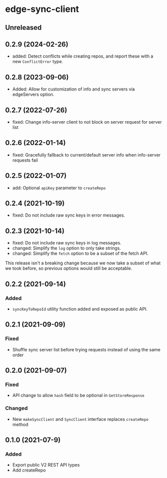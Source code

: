 # edge-sync-client

## Unreleased

## 0.2.9 (2024-02-26)

- added: Detect conflicts while creating repos, and report these with a new `ConflictError` type.

## 0.2.8 (2023-09-06)

- Added: Allow for customization of info and sync servers via edgeServers option.

## 0.2.7 (2022-07-26)

- fixed: Change info-server client to not block on server request for server list

## 0.2.6 (2022-01-14)

- fixed: Gracefully fallback to current/default server info when info-server requests fail

## 0.2.5 (2022-01-07)

- add: Optional `apiKey` parameter to `createRepo`

## 0.2.4 (2021-10-19)

- fixed: Do not include raw sync keys in error messages.

## 0.2.3 (2021-10-14)

- fixed: Do not include raw sync keys in log messages.
- changed: Simplify the `log` option to only take strings.
- changed: Simplify the `fetch` option to be a subset of the fetch API.

This release isn't a breaking change because we now take a subset of what we took before, so previous options would still be acceptable.

## 0.2.2 (2021-09-14)

### Added

- `syncKeyToRepoId` utility function added and exposed as public API.

## 0.2.1 (2021-09-09)

### Fixed

- Shuffle sync server list before trying requests instead of using the same order

## 0.2.0 (2021-09-07)

### Fixed

- API change to allow `hash` field to be optional in `GetStoreResponse`

### Changed

- New `makeSyncClient` and `SyncClient` interface replaces `createRepo` method

## 0.1.0 (2021-07-9)

### Added

- Export public V2 REST API types
- Add createRepo
